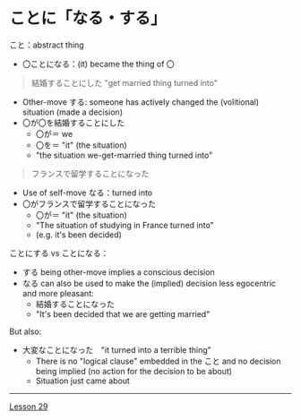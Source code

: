 # ことに「なる・する」

こと：abstract thing
- 〇ことになる：(it) became the thing of 〇

> 結婚することにした
> "get married thing turned into"

- Other-move する: someone has actively changed the (volitional) situation (made a decision)
- 〇が〇を結婚することにした
	- 〇が＝ we
	- 〇を＝ "it" (the situation)
	- "the situation we-get-married thing turned into"

> フランスで留学することになった

- Use of self-move なる：turned into
- 〇がフランスで留学することになった
	- 〇が＝ "it" (the situation)
	- "The situation of studying in France turned into"
	- (e.g. it's been decided)

ことにする vs ことになる：
- する being other-move implies a conscious decision
- なる can also be used to make the (implied) decision less egocentric and more pleasant:
	- 結婚することになった
	- "It's been decided that we are getting married"

But also:
- 大変なことになった　"it turned into a terrible thing"
	- There is no "logical clause" embedded in the こと and no decision being implied (no action for the decision to be about)
	- Situation just came about

--------

[Lesson 29](https://youtu.be/sH3iGBkA93w?list=PLg9uYxuZf8x_A-vcqqyOFZu06WlhnypWj)

